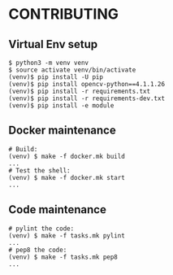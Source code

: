 # CONTRIBUTING

## Virtual Env setup

```shell
$ python3 -m venv venv
$ source activate venv/bin/activate
(venv)$ pip install -U pip
(venv)$ pip install opencv-python==4.1.1.26
(venv)$ pip install -r requirements.txt
(venv)$ pip install -r requirements-dev.txt
(venv)$ pip install -e module
```

## Docker maintenance

```shell
# Build:
(venv) $ make -f docker.mk build
...
# Test the shell:
(venv) $ make -f docker.mk start
...
```

## Code maintenance

```shell
# pylint the code:
(venv) $ make -f tasks.mk pylint
...
# pep8 the code:
(venv) $ make -f tasks.mk pep8
...
```

